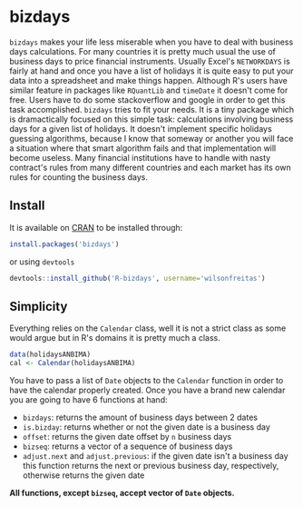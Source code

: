 [cran-bizdays]: http://cran.r-project.org/web/packages/bizdays/index.html

# bizdays

`bizdays` makes your life less miserable when you have to deal with business days calculations.
For many countries it is pretty much usual the use of business days to price financial instruments.
Usually Excel's `NETWORKDAYS` is fairly at hand and once you have a list of holidays it is quite easy to put your data into a spreadsheet and make things happen.
Although R's users have similar feature in packages like `RQuantLib` and `timeDate` it doesn't come for free.
Users have to do some stackoverflow and google in order to get this task accomplished.
`bizdays` tries to fit your needs. It is a tiny package which is dramactically focused on this simple task: calculations involving business days for a given list of holidays.
It doesn't implement specific holidays guessing algorithms, because I know that someway or another you will face a situation where that smart algorithm fails and that implementation will become useless.
Many financial institutions have to handle with nasty contract's rules from many different countries and each market has its own rules for counting the business days.


## Install

It is available on [CRAN][cran-bizdays] to be installed through:

```R
install.packages('bizdays')
```

or using `devtools`

```R
devtools::install_github('R-bizdays', username='wilsonfreitas')
```

## Simplicity

Everything relies on the `Calendar` class, well it is not a strict class as some would argue but in R's domains it is pretty much a class.

```R
data(holidaysANBIMA)
cal <- Calendar(holidaysANBIMA)
```

You have to pass a list of `Date` objects to the `Calendar` function in order to have the calendar properly created.
Once you have a brand new calendar you are going to have 6 functions at hand: 

- `bizdays`: returns the amount of business days between 2 dates
- `is.bizday`: returns whether or not the given date is a business day
- `offset`: returns the given date offset by `n` business days
- `bizseq`: returns a vector of a sequence of business days
- `adjust.next` and `adjust.previous`: if the given date isn't a business day this function returns the next or previous business day, respectively, otherwise returns the given date

**All functions, except `bizseq`, accept vector of `Date` objects.**



